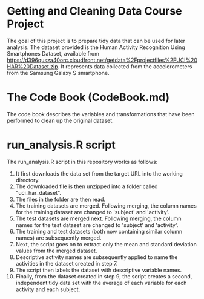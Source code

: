 Getting and Cleaning Data Course Project
========================================

The goal of this project is to prepare tidy data that can be used for later analysis. The dataset provided is the Human Activity Recognition Using Smartphones Dataset, available from https://d396qusza40orc.cloudfront.net/getdata%2Fprojectfiles%2FUCI%20HAR%20Dataset.zip. It represents data collected from the accelerometers from the Samsung Galaxy S smartphone. 


The Code Book (CodeBook.md)
===========================
The code book describes the variables and transformations that have been performed to clean up the original dataset.


run_analysis.R script
=====================
The run_analysis.R script in this repository works as follows:
1. It first downloads the data set from the target URL into the working directory.
2. The downloaded file is then unzipped into a folder called "uci_har_dataset".
3. The files in the folder are then read.
4. The training datasets are merged. Following merging, the column names for the training dataset are changed to 'subject' and 'activity'.
5. The test datasets are merged next. Following merging, the column names for the test dataset are changed to 'subject' and 'activity'.
6. The training and test datasets (both now containing similar column names) are subsequently merged.
7. Next, the script goes on to extract only the mean and standard deviation values from the merged dataset.
8. Descriptive activity names are subsequently applied to name the activities in the dataset created in step 7.
9. The script then labels the dataset with descriptive variable names.
10. Finally, from the dataset created in step 9, the script creates a second, independent tidy data set with the average of each variable for each activity and each subject.

